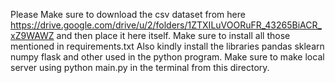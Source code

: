 Please Make sure to download the csv dataset from here 
https://drive.google.com/drive/u/2/folders/1ZTXILuVOORuFR_43265BiACR_xZ9WAWZ
and then place it here itself.
Make sure to install all those mentioned in requirements.txt
Also kindly install the libraries
pandas 
sklearn
numpy
flask 
and other used in the python program.
Make sure to make local server using python main.py in the terminal from this directory.
